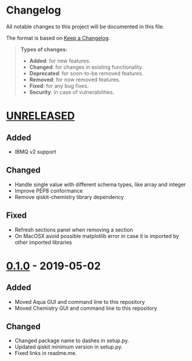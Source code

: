 Changelog
=========

All notable changes to this project will be documented in this file.

The format is based on [Keep a
Changelog](http://keepachangelog.com/en/1.0.0/).

> **Types of changes:**
>
> -   **Added**: for new features.
> -   **Changed**: for changes in existing functionality.
> -   **Deprecated**: for soon-to-be removed features.
> -   **Removed**: for now removed features.
> -   **Fixed**: for any bug fixes.
> -   **Security**: in case of vulnerabilities.


[UNRELEASED](https://github.com/Qiskit/qiskit-aqua-interfaces/compare/0.1.0...HEAD)
===================================================================================

Added
-----

- IBMQ v2 support

Changed
-------

- Handle single value with different schema types, like array and integer
- Improve PEP8 conformance
- Remove qiskit-chemistry library dependency

Fixed
-----

- Refresh sections panel when removing a section
- On MacOSX avoid possible matplotlib error in case it is imported by other imported libraries


[0.1.0](https://github.com/Qiskit/qiskit-aqua-interfaces/compare/b1d21f0...0.1.0) - 2019-05-02
=================================================================================

Added
-----

- Moved Aqua GUI and command line to this repository
- Moved Chemistry GUI and command line to this repository

Changed
-------

- Changed package name to dashes in setup.py.
- Updated qiskit minimum version in setup.py.
- Fixed links in readme.me.